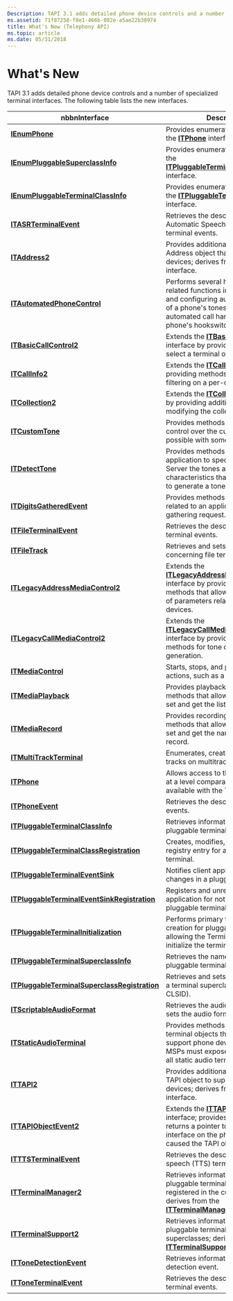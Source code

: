 ```yaml
---
Description: TAPI 3.1 adds detailed phone device controls and a number of specialized terminal interfaces. The following table lists the new interfaces.
ms.assetid: 71f87258-f8e1-466b-802e-a5ae22b38974
title: What's New (Telephony API)
ms.topic: article
ms.date: 05/31/2018
---
```


# What's New

TAPI 3.1 adds detailed phone device controls and a number of specialized terminal interfaces. The following table lists the new interfaces.



| nbbnInterface                                                                                  | Description                                                                                                                                                                                                      |
|------------------------------------------------------------------------------------------------|------------------------------------------------------------------------------------------------------------------------------------------------------------------------------------------------------------------|
| [**IEnumPhone**](/windows/desktop/api/tapi3if/nn-tapi3if-ienumphone)                                                               | Provides enumeration methods for the [**ITPhone**](/windows/desktop/api/tapi3if/nn-tapi3if-itphone) interface.                                                                                                                                       |
| [**IEnumPluggableSuperclassInfo**](/windows/desktop/api/tapi3if/nn-tapi3if-ienumpluggablesuperclassinfo)                           | Provides enumeration methods for the [**ITPluggableTerminalSuperclassInfo**](/windows/desktop/api/tapi3if/nn-tapi3if-itpluggableterminalsuperclassinfo) interface.                                                                                   |
| [**IEnumPluggableTerminalClassInfo**](/windows/desktop/api/tapi3if/nn-tapi3if-ienumpluggableterminalclassinfo)                     | Provides enumeration methods for the [**ITPluggableTerminalClassInfo**](/windows/desktop/api/tapi3if/nn-tapi3if-itpluggableterminalclassinfo) interface.                                                                                             |
| [**ITASRTerminalEvent**](/windows/desktop/api/tapi3if/nn-tapi3if-itasrterminalevent)                                               | Retrieves the description of Automatic Speech Recognition terminal events.                                                                                                                                       |
| [**ITAddress2**](/windows/desktop/api/tapi3if/nn-tapi3if-itaddress2)                                                               | Provides additional methods on the Address object that support phone devices; derives from the [**ITAddress**](/windows/desktop/api/tapi3if/nn-tapi3if-itaddress) interface.                                                                         |
| [**ITAutomatedPhoneControl**](/windows/desktop/api/tapi3if/nn-tapi3if-itautomatedphonecontrol)                                     | Performs several high-level phone-related functions including enabling and configuring automated control of a phone's tones and rings, and automated call handling based on a phone's hookswitch state.          |
| [**ITBasicCallControl2**](/windows/desktop/api/tapi3if/nn-tapi3if-itbasiccallcontrol2)                                             | Extends the [**ITBasicCallControl**](/windows/desktop/api/tapi3if/nn-tapi3if-itbasiccallcontrol) interface by providing methods to select a terminal onto a call.                                                                                    |
| [**ITCallInfo2**](/windows/desktop/api/tapi3if/nn-tapi3if-itcallinfo2)                                                             | Extends the [**ITCallInfo**](/windows/desktop/api/tapi3if/nn-tapi3if-itcallinfo) interface by providing methods to set event filtering on a per-call basis.                                                                                          |
| [**ITCollection2**](/windows/desktop/api/Tapi3if/nn-tapi3if-itcollection2)                                                         | Extends the [**ITCollection**](/windows/desktop/api/tapi3if/nn-tapi3if-itcollection) interface by providing additional methods for modifying the collection.                                                                                         |
| [**ITCustomTone**](/windows/desktop/api/Tapi3if/nn-tapi3if-itcustomtone)                                                           | Provides methods that allow detailed control over the custom tones possible with some phone sets.                                                                                                                |
| [**ITDetectTone**](/windows/desktop/api/Tapi3if/nn-tapi3if-itdetecttone)                                                           | Provides methods that allow an application to specify to the TAPI Server the tones and tone characteristics that cause the server to generate a tone event.                                                      |
| [**ITDigitsGatheredEvent**](/windows/desktop/api/Tapi3if/nn-tapi3if-itdigitsgatheredevent)                                         | Provides methods to retrieve data related to an application's digit-gathering request.                                                                                                                           |
| [**ITFileTerminalEvent**](/windows/desktop/api/tapi3if/nn-tapi3if-itfileterminalevent)                                             | Retrieves the description of file terminal events.                                                                                                                                                               |
| [**ITFileTrack**](/windows/desktop/api/tapi3if/nn-tapi3if-itfiletrack)                                                             | Retrieves and sets information concerning file terminal tracks.                                                                                                                                                  |
| [**ITLegacyAddressMediaControl2**](/windows/desktop/api/Tapi3if/nn-tapi3if-itlegacyaddressmediacontrol2)                           | Extends the [**ITLegacyAddressMediaControl**](/windows/desktop/api/tapi3if/nn-tapi3if-itlegacyaddressmediacontrol) interface by providing additional methods that allow the configuration of parameters related to line devices.                     |
| [**ITLegacyCallMediaControl2**](/windows/desktop/api/Tapi3if/nn-tapi3if-itlegacycallmediacontrol2)                                 | Extends the [**ITLegacyCallMediaControl**](/windows/desktop/api/tapi3if/nn-tapi3if-itlegacycallmediacontrol) interface by providing additional methods for tone detection and generation.                                                            |
| [**ITMediaControl**](/windows/desktop/api/tapi3if/nn-tapi3if-itmediacontrol)                                                       | Starts, stops, and pauses current actions, such as a playback.                                                                                                                                                   |
| [**ITMediaPlayback**](/windows/desktop/api/tapi3if/nn-tapi3if-itmediaplayback)                                                     | Provides playback-specific methods that allow an application to set and get the list of files to play.                                                                                                           |
| [**ITMediaRecord**](/windows/desktop/api/tapi3if/nn-tapi3if-itmediarecord)                                                         | Provides recording-specific methods that allow an application to set and get the names of files to record.                                                                                                       |
| [**ITMultiTrackTerminal**](/windows/desktop/api/tapi3if/nn-tapi3if-itmultitrackterminal)                                           | Enumerates, creates, or removes tracks on multitrack terminals.                                                                                                                                                  |
| [**ITPhone**](/windows/desktop/api/tapi3if/nn-tapi3if-itphone)                                                                     | Allows access to the phone device at a level comparable to that available with the TAPI 2.*x* C API.                                                                                                             |
| [**ITPhoneEvent**](/windows/desktop/api/tapi3if/nn-tapi3if-itphoneevent)                                                           | Retrieves the description of phone events.                                                                                                                                                                       |
| [**ITPluggableTerminalClassInfo**](/windows/desktop/api/tapi3if/nn-tapi3if-itpluggableterminalclassinfo)                           | Retrieves information concerning a pluggable terminal.                                                                                                                                                           |
| [**ITPluggableTerminalClassRegistration**](/windows/desktop/api/Termmgr/nn-termmgr-itpluggableterminalclassregistration)           | Creates, modifies, or deletes the registry entry for a pluggable terminal.                                                                                                                                       |
| [**ITPluggableTerminalEventSink**](/windows/desktop/api/msp/nn-msp-itpluggableterminaleventsink)                           | Notifies client applications about changes in a pluggable terminal.                                                                                                                                              |
| [**ITPluggableTerminalEventSinkRegistration**](/windows/desktop/api/msp/nn-msp-itpluggableterminaleventsinkregistration)   | Registers and unregisters a client application for notification about pluggable terminal events.                                                                                                                 |
| [**ITPluggableTerminalInitialization**](/windows/desktop/api/Termmgr/nn-termmgr-itpluggableterminalinitialization)                 | Performs primary terminal object creation for pluggable terminals, allowing the Terminal Manager to initialize the terminal.                                                                                     |
| [**ITPluggableTerminalSuperclassInfo**](/windows/desktop/api/tapi3if/nn-tapi3if-itpluggableterminalsuperclassinfo)                 | Retrieves the name and CLSID of a pluggable terminal class.                                                                                                                                                      |
| [**ITPluggableTerminalSuperclassRegistration**](/windows/desktop/api/Termmgr/nn-termmgr-itpluggableterminalsuperclassregistration) | Retrieves and sets information about a terminal superclass (name and CLSID).                                                                                                                                     |
| [**ITScriptableAudioFormat**](/windows/desktop/api/tapi3if/nn-tapi3if-itscriptableaudioformat)                                     | Retrieves the audio format from, or sets the audio format for, a track.                                                                                                                                          |
| [**ITStaticAudioTerminal**](/windows/desktop/api/tapi3if/nn-tapi3if-itstaticaudioterminal)                                         | Provides methods on static audio terminal objects that are needed to support phone devices. TAPI 3.1 MSPs must expose this interface on all static audio terminals.                                              |
| [**ITTAPI2**](/windows/desktop/api/tapi3if/nn-tapi3if-ittapi2)                                                                     | Provides additional methods on the TAPI object to support phone devices; derives from the [**ITTAPI**](/windows/desktop/api/tapi3if/nn-tapi3if-ittapi) interface.                                                                                    |
| [**ITTAPIObjectEvent2**](/windows/desktop/api/tapi3if/nn-tapi3if-ittapiobjectevent2)                                               | Extends the [**ITTAPIObjectEvent**](/windows/desktop/api/tapi3if/nn-tapi3if-ittapiobjectevent) interface; provides a method that returns a pointer to an [**ITPhone**](/windows/desktop/api/tapi3if/nn-tapi3if-itphone) interface on the phone object that caused the TAPI object event. |
| [**ITTTSTerminalEvent**](/windows/desktop/api/tapi3if/nn-tapi3if-itttsterminalevent)                                               | Retrieves the description of text-to-speech (TTS) terminal events.                                                                                                                                               |
| [**ITTerminalManager2**](/windows/desktop/api/Termmgr/nn-termmgr-itterminalmanager2)                                               | Retrieves information about pluggable terminal classes registered in the current system; derives from the [**ITTerminalManager**](/windows/desktop/api/Termmgr/nn-termmgr-itterminalmanager) interface.                                              |
| [**ITTerminalSupport2**](/windows/desktop/api/tapi3if/nn-tapi3if-itterminalsupport2)                                               | Retrieves information about pluggable terminal classes and superclasses; derives from the [**ITTerminalSupport**](https://msdn.microsoft.com/library/ms733156(v=VS.85).aspx) interface.                                                              |
| [**ITToneDetectionEvent**](/windows/desktop/api/Tapi3if/nn-tapi3if-ittonedetectionevent)                                           | Retrieves information about a tone detection event.                                                                                                                                                              |
| [**ITToneTerminalEvent**](/windows/desktop/api/tapi3if/nn-tapi3if-ittoneterminalevent)                                             | Retrieves the description of tone terminal events.                                                                                                                                                               |



 

 

 



